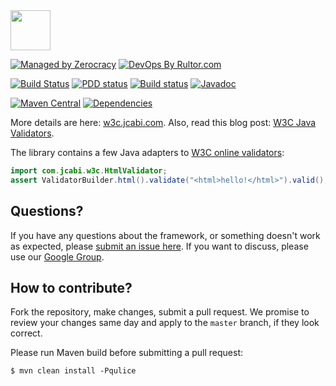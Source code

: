 <img src="http://img.jcabi.com/logo-square.png" width="64px" height="64px" />

[![Managed by Zerocracy](http://www.0crat.com/badge/C3RUBL5H9.svg)](http://www.0crat.com/p/C3RUBL5H9)
[![DevOps By Rultor.com](http://www.rultor.com/b/jcabi/jcabi-w3c)](http://www.rultor.com/p/jcabi/jcabi-w3c)

[![Build Status](https://travis-ci.org/jcabi/jcabi-w3c.svg?branch=master)](https://travis-ci.org/jcabi/jcabi-w3c)
[![PDD status](http://www.0pdd.com/svg?name=jcabi/jcabi-w3c)](http://www.0pdd.com/p?name=jcabi/jcabi-w3c)
[![Build status](https://ci.appveyor.com/api/projects/status/nr4a6220d5e6awmc/branch/master?svg=true)](https://ci.appveyor.com/project/yegor256/jcabi-w3c/branch/master)
[![Javadoc](https://javadoc.io/badge/com.jcabi/jcabi-w3c.svg)](http://www.javadoc.io/doc/com.jcabi/jcabi-w3c)

[![Maven Central](https://maven-badges.herokuapp.com/maven-central/com.jcabi/jcabi-w3c/badge.svg)](https://maven-badges.herokuapp.com/maven-central/com.jcabi/jcabi-w3c)
[![Dependencies](https://www.versioneye.com/user/projects/561ac1a2a193340f2f0011a0/badge.svg?style=flat)](https://www.versioneye.com/user/projects/561ac1a2a193340f2f0011a0)

More details are here: [w3c.jcabi.com](http://w3c.jcabi.com/index.html).
Also, read this blog post: [W3C Java Validators](http://www.yegor256.com/2014/04/29/w3c-java-validators.html).

The library contains a few Java adapters to
[W3C online validators](http://validator.w3.org/nu/):

```java
import com.jcabi.w3c.HtmlValidator;
assert ValidatorBuilder.html().validate("<html>hello!</html>").valid();
```

## Questions?

If you have any questions about the framework, or something doesn't work as expected,
please [submit an issue here](https://github.com/jcabi/jcabi-w3c/issues/new).
If you want to discuss, please use our [Google Group](https://groups.google.com/forum/#!forum/jcabi).

## How to contribute?

Fork the repository, make changes, submit a pull request.
We promise to review your changes same day and apply to
the `master` branch, if they look correct.

Please run Maven build before submitting a pull request:

```
$ mvn clean install -Pqulice
```

